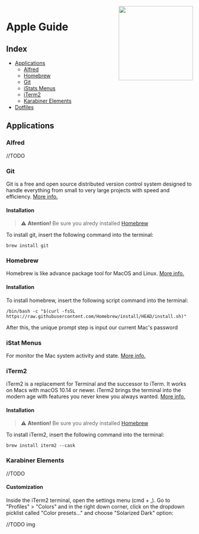 <img src="" align="right" width="200" height="200" />

# Apple Guide

## Index

- [Applications](#applications)
  - [Alfred](#alfred)
  - [Homebrew](#homebrew)
  - [Git](#git)
  - [iStats Menus](#istat-menus)
  - [iTerm2](#iterm2)
  - [Karabiner Elements](#karabiner-elements)
- [Dotfiles](https://github.com/Gorachevsky/dotfiles)

## Applications

### Alfred

//TODO

### Git

Git is a free and open source distributed version control system designed to handle everything from small
to very large projects with speed and efficiency. [More info.](https://git-scm.com/)

#### Installation

> :warning: **Atention!** Be sure you alredy installed [Homebrew](#homebrew)

To install git, insert the following command into the terminal:

```
brew install git
```

### Homebrew

Homebrew is like advance package tool for MacOS and Linux. [More info.](https://brew.sh/)

#### Installation

To install homebrew, insert the following script command into the terminal:

```
/bin/bash -c "$(curl -fsSL https://raw.githubusercontent.com/Homebrew/install/HEAD/install.sh)"
```

After this, the unique prompt step is input our current Mac's password

### iStat Menus

For monitor the Mac system activity and state. [More info.](https://bjango.com/mac/istatmenus/)

### iTerm2

iTerm2 is a replacement for Terminal and the successor to iTerm. It works on Macs with macOS 10.14 or newer.
iTerm2 brings the terminal into the modern age with features you never knew you always wanted. [More info.](https://iterm2.com/)

#### Installation

> :warning: **Atention!** Be sure you alredy installed [Homebrew](#homebrew)

To install iTerm2, insert the following command into the terminal:

```
brew install iterm2 --cask
```

### Karabiner Elements

//TODO

#### Customization

Inside the iTerm2 terminal, open the settings menu (cmd + ,). Go to "Profiles" > "Colors" and in the right down corner, click on the dropdown picklist called "Color presets..." and choose "Solarized Dark" option:

//TODO img
